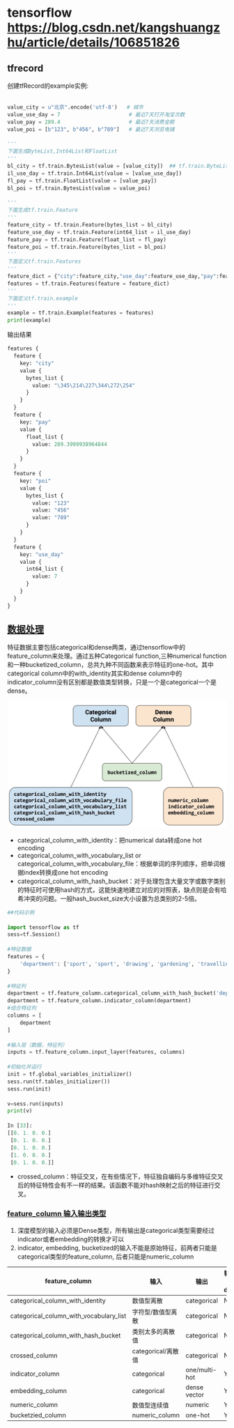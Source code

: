 # tensorflow https://blog.csdn.net/kangshuangzhu/article/details/106851826

## tfrecord

创建tfRecord的example实例:

```python

value_city = u"北京".encode('utf-8')   # 城市
value_use_day = 7                      # 最近7天打开淘宝次数
value_pay = 289.4                      # 最近7天消费金额
value_poi = [b"123", b"456", b"789"]   # 最近7天浏览电铺

'''
下面生成ByteList,Int64List和FloatList
'''
bl_city = tf.train.BytesList(value = [value_city])  ## tf.train.ByteList入参是list,所以要转为list
il_use_day = tf.train.Int64List(value = [value_use_day])
fl_pay = tf.train.FloatList(value = [value_pay])
bl_poi = tf.train.BytesList(value = value_poi)

'''
下面生成tf.train.Feature
'''
feature_city = tf.train.Feature(bytes_list = bl_city)
feature_use_day = tf.train.Feature(int64_list = il_use_day)
feature_pay = tf.train.Feature(float_list = fl_pay)
feature_poi = tf.train.Feature(bytes_list = bl_poi)
'''
下面定义tf.train.Features
'''
feature_dict = {"city":feature_city,"use_day":feature_use_day,"pay":feature_pay,"poi":feature_poi}
features = tf.train.Features(feature = feature_dict)
'''
下面定义tf.train.example
'''
example = tf.train.Example(features = features)
print(example)
```

输出结果

```python
features {
  feature {
    key: "city"
    value {
      bytes_list {
        value: "\345\214\227\344\272\254"
      }
    }
  }
  feature {
    key: "pay"
    value {
      float_list {
        value: 289.3999938964844
      }
    }
  }
  feature {
    key: "poi"
    value {
      bytes_list {
        value: "123"
        value: "456"
        value: "789"
      }
    }
  }
  feature {
    key: "use_day"
    value {
      int64_list {
        value: 7
      }
    }
  }
}
```

## [数据处理](https://zhuanlan.zhihu.com/p/73701872)

特征数据主要包括categorical和dense两类，通过tensorflow中的feature_column来处理。通过五种Categorical function,三种numerical function和一种bucketized_column，总共九种不同函数来表示特征的one-hot。其中categorical column中的with_identity其实和dense column中的indicator_column没有区别都是数值类型转换，只是一个是categorical一个是dense。

![数据处理分类](../asset/aHR0cHM6Ly91cGxvYWQtaW1hZ2VzLmppYW5zaHUuaW8vdXBsb2FkX2ltYWdlcy81NjkwNTgxLTNlM2NmZDdmOWEzZjgwMzcuanBn.jpg)

* categorical_column_with_identity：把numerical data转成one hot encoding
* categorical_column_with_vocabulary_list or categorical_column_with_vocabulary_file：根据单词的序列顺序，把单词根据index转换成one hot encoding
* categorical_column_with_hash_bucket：对于处理包含大量文字或数字类别的特征时可使用hash的方式，这能快速地建立对应的对照表，缺点则是会有哈希冲突的问题。一般hash_bucket_size大小设置为总类别的2-5倍。

```python
##代码示例

import tensorflow as tf
sess=tf.Session()

#特征数据
features = {
    'department': ['sport', 'sport', 'drawing', 'gardening', 'travelling'],
}

#特征列
department = tf.feature_column.categorical_column_with_hash_bucket('department', 4, dtype=tf.string)
department = tf.feature_column.indicator_column(department)
#组合特征列
columns = [
    department
]

#输入层（数据，特征列）
inputs = tf.feature_column.input_layer(features, columns)

#初始化并运行
init = tf.global_variables_initializer()
sess.run(tf.tables_initializer())
sess.run(init)

v=sess.run(inputs)
print(v)

In [33]:
[[0. 1. 0. 0.]
 [0. 1. 0. 0.]
 [0. 1. 0. 0.]
 [1. 0. 0. 0.]
 [0. 1. 0. 0.]]
```

* crossed_column：特征交叉，在有些情况下，特征独自编码与多维特征交叉后的特征特性会有不一样的结果。该函数不能对hash映射之后的特征进行交叉。

### [feature_column 输入输出类型](https://blog.csdn.net/htbeker/article/details/112266784)

1. 深度模型的输入必须是Dense类型，所有输出是categorical类型需要经过indicator或者embedding的转换才可以
2. indicator, embedding, bucketized的输入不能是原始特征，前两者只能是categorical类型的feature_column, 后者只能是numeric_column

|feature_column|输入|输出|输出是否为dense|
|----|----|----|----|
|categorical_column_with_identity|数值型离散|categorical|N|
|categorical_column_with_vocabulary_list|字符型/数值型离散|categorical|N|
|categorical_column_with_hash_bucket|类别太多的离散值|categorical|N|
|crossed_column|categorical/离散值|categorical|N|
|indicator_column|categorical|one/multi-hot|Y|
|embedding_column|categorical|dense vector|Y|
|numeric_column|数值型连续值|numeric|Y|
|bucketzied_column|numeric_column|one-hot|Y|
